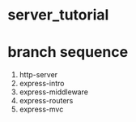 # server_tutorial



# branch sequence
1. http-server
2. express-intro
3. express-middleware
4. express-routers
5. express-mvc
